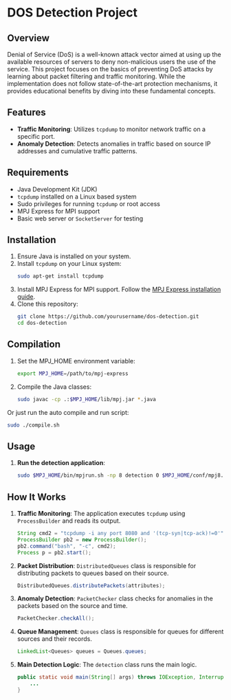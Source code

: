 # DOS Detection Project

## Overview

Denial of Service (DoS) is a well-known attack vector aimed at using up the available resources of servers to deny non-malicious users the use of the service. This project focuses on the basics of preventing DoS attacks by learning about packet filtering and traffic monitoring. While the implementation does not follow state-of-the-art protection mechanisms, it provides educational benefits by diving into these fundamental concepts.

## Features

- **Traffic Monitoring**: Utilizes `tcpdump` to monitor network traffic on a specific port.
- **Anomaly Detection**: Detects anomalies in traffic based on source IP addresses and cumulative traffic patterns.

## Requirements

- Java Development Kit (JDK)
- `tcpdump` installed on a Linux based system
- Sudo privileges for running `tcpdump` or root access
- MPJ Express for MPI support
- Basic web server or `SocketServer` for testing

## Installation

1. Ensure Java is installed on your system.
2. Install `tcpdump` on your Linux system:
   ```sh
   sudo apt-get install tcpdump
   ```
3. Install MPJ Express for MPI support. Follow the [MPJ Express installation guide](https://github.com/kevinmilner/mpj-express/tree/master).
4. Clone this repository:
   ```sh
   git clone https://github.com/yourusername/dos-detection.git
   cd dos-detection
   ```

## Compilation

1. Set the MPJ_HOME environment variable:
   ```sh
   export MPJ_HOME=/path/to/mpj-express
   ```
2. Compile the Java classes:
   ```sh
   sudo javac -cp .:$MPJ_HOME/lib/mpj.jar *.java 
   ```
Or just run the auto compile and run script:
   ```sh
   sudo ./compile.sh
   ```

## Usage

1. **Run the detection application**:
   ```sh
   sudo $MPJ_HOME/bin/mpjrun.sh -np 8 detection 0 $MPJ_HOME/conf/mpj8.conf enp0s3
   ```

## How It Works

1. **Traffic Monitoring**:
   The application executes `tcpdump` using `ProcessBuilder` and reads its output.
   ```java
   String cmd2 = "tcpdump -i any port 8080 and '(tcp-syn|tcp-ack)!=0'";
   ProcessBuilder pb2 = new ProcessBuilder();
   pb2.command("bash", "-c", cmd2);
   Process p = pb2.start();
   ```
2. **Packet Distribution**:
   `DistributedQueues` class is responsible for distributing packets to queues based on their source.
   ```java
   DistributedQueues.distributePackets(attributes);
   ```
3. **Anomaly Detection**:
   `PacketChecker` class checks for anomalies in the packets based on the source and time.
   ```java
   PacketChecker.checkAll();
   ```
4. **Queue Management**:
   `Queues` class is responsible for queues for different sources and their records.
   ```java
   LinkedList<Queues> queues = Queues.queues;
   ```
5. **Main Detection Logic**:
   The `detection` class runs the main logic.
   ```java
   public static void main(String[] args) throws IOException, InterruptedException {
       ...
   }
   ```
